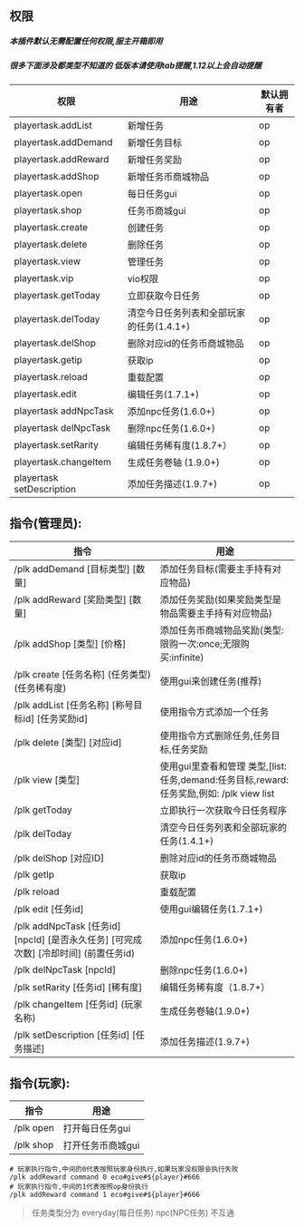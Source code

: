 ## 权限
##### 本插件默认无需配置任何权限,服主开箱即用  
##### 很多下面涉及都类型不知道的 低版本请使用tab提醒,1.12以上会自动提醒

|  权限 | 用途  | 默认拥有者 |
| ------------ | ------------ | ------------ |
| playertask.addList  | 新增任务  | op |
| playertask.addDemand  | 新增任务目标  | op |
| playertask.addReward  | 新增任务奖励  | op |
| playertask.addShop  | 新增任务币商城物品  | op |
| playertask.open  | 每日任务gui  | op |
| playertask.shop  | 任务币商城gui  | op |
| playertask.create  | 创建任务  | op |
| playertask.delete  | 删除任务  | op |
| playertask.view  | 管理任务  | op |
| playertask.vip  | vio权限  | op |
| playertask.getToday  | 立即获取今日任务  | op |
| playertask.delToday  | 清空今日任务列表和全部玩家的任务(1.4.1+)| op |
| playertask.delShop  | 删除对应id的任务币商城物品  | op |
| playertask.getip  | 获取ip  | op |
| playertask.reload  | 重载配置  | op |
| playertask.edit  | 编辑任务(1.7.1+)  | op |
| playertask addNpcTask | 添加npc任务(1.6.0+) | op |
| playertask delNpcTask | 删除npc任务(1.6.0+) | op |
| playertask.setRarity  | 编辑任务稀有度(1.8.7+）  | op |
| playertask.changeItem  | 生成任务卷轴 (1.9.0+) | op |
| playertask setDescription   |添加任务描述(1.9.7+)| op |


## 指令(管理员):
|  指令 | 用途  |
| ------------ | ------------ |
| /plk addDemand [目标类型] [数量] | 添加任务目标(需要主手持有对应物品)  |
| /plk addReward [奖励类型] [数量] | 添加任务奖励(如果奖励类型是物品需要主手持有对应物品) |
| /plk addShop [类型] [价格] | 添加任务币商城物品奖励(类型:限购一次:once;无限购买:infinite) |
| /plk create [任务名称] (任务类型) (任务稀有度)  |  使用gui来创建任务(推荐) |
| /plk addList [任务名称] [称号目标id] [任务奖励id] | 使用指令方式添加一个任务 |
| /plk delete [类型] [对应id] | 使用指令方式删除任务,任务目标,任务奖励 |
| /plk view [类型] | 使用gui里查看和管理 类型,[list:任务,demand:任务目标,reward:任务奖励,例如: /plk view list|
| /plk getToday | 立即执行一次获取今日任务程序|
| /plk delToday  |   清空今日任务列表和全部玩家的任务(1.4.1+)|
| /plk delShop [对应ID] | 删除对应id的任务币商城物品|
| /plk getIp | 获取ip|
| /plk reload | 重载配置|
| /plk edit [任务id] | 使用gui编辑任务(1.7.1+)  |
| /plk addNpcTask [任务id] [npcId] [是否永久任务] [可完成次数] [冷却时间] (前置任务id)   |添加npc任务(1.6.0+)|
| /plk delNpcTask [npcId]   |  删除npc任务(1.6.0+)|
| /plk setRarity [任务id] [稀有度]| 编辑任务稀有度（1.8.7+） |
| /plk changeItem [任务id] (玩家名称)|生成任务卷轴(1.9.0+)|
| /plk setDescription [任务id] [任务描述]  |添加任务描述(1.9.7+)|

## 指令(玩家):
|  指令 | 用途  |
| ------------ | ------------    |
| /plk open    | 打开每日任务gui  |
| /plk shop    | 打开任务币商城gui  |

```
# 玩家执行指令,中间的0代表按照玩家身份执行,如果玩家没权限会执行失败
/plk addReward command 0 eco#give#${player}#666
# 玩家执行指令,中间的1代表按照op身份执行
/plk addReward command 1 eco#give#${player}#666
```

> 任务类型分为 everyday(每日任务)  npc(NPC任务) 不互通